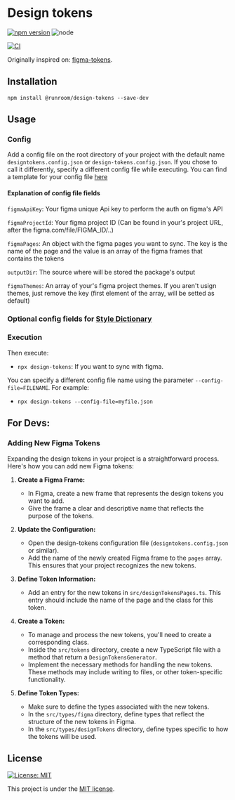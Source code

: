 # Design tokens

[![npm version](https://img.shields.io/npm/v/@runroom/design-tokens.svg)](https://www.npmjs.com/package/@runroom/design-tokens)
![node](https://img.shields.io/node/v/@runroom/design-tokens.svg)

[![CI](https://github.com/Runroom/design-tokens/actions/workflows/ci.yaml/badge.svg)](https://github.com/Runroom/design-tokens/actions/workflows/ci.yaml)

Originally inspired on: [figma-tokens](https://github.com/klaufel/figma-tokens).

## Installation

`npm install @runroom/design-tokens --save-dev`

## Usage

### Config

Add a config file on the root directory of your project with the default name
`designtokens.config.json` or `design-tokens.config.json`. If you chose to call it differently,
specify a different config file while executing. You can find a template for your config file
[here](template.config.json)

#### Explanation of config file fields

`figmaApiKey`: Your figma unique Api key to perform the auth on figma's API

`figmaProjectId`: Your figma project ID (Can be found in your's project URL, after the figma.com/file/FIGMA_ID/..)

`figmaPages`: An object with the figma pages you want to sync. The key is the name of the page and the value is an
array of the figma frames that contains the tokens

`outputDir`: The source where will be stored the package's output

`figmaThemes`: An array of your's figma project themes. If you aren't usign themes, just remove the key (first element of the
array, will be setted as default)

### Optional config fields for [Style Dictionary](https://amzn.github.io/style-dictionary/#/config)

### Execution

Then execute:

- `npx design-tokens`: If you want to sync with figma.

You can specify a different config file name using the parameter `--config-file=FILENAME`. For
example:

- `npx design-tokens --config-file=myfile.json`

## For Devs:

### Adding New Figma Tokens

Expanding the design tokens in your project is a straightforward process. Here's how you can add new Figma tokens:

1. **Create a Figma Frame:**
    - In Figma, create a new frame that represents the design tokens you want to add.
    - Give the frame a clear and descriptive name that reflects the purpose of the tokens.

2. **Update the Configuration:**
    - Open the design-tokens configuration file (`designtokens.config.json` or similar).
    - Add the name of the newly created Figma frame to the `pages` array. This ensures that your project recognizes the
      new tokens.

3. **Define Token Information:**
    - Add an entry for the new tokens in `src/designTokensPages.ts`. This entry should include the name of the page and
      the class for this token.

4. **Create a Token:**
    - To manage and process the new tokens, you'll need to create a corresponding class.
    - Inside the `src/tokens` directory, create a new TypeScript file with a method that return a `DesignTokensGenerator`.
    - Implement the necessary methods for handling the new tokens. These methods may include writing to
      files, or other token-specific functionality.

5. **Define Token Types:**
    - Make sure to define the types associated with the new tokens.
    - In the `src/types/figma` directory, define types that reflect the structure of the new tokens in Figma.
    - In the `src/types/designTokens` directory, define types specific to how the tokens will be used.

## License

[![License: MIT](https://img.shields.io/badge/License-MIT-yellow.svg)](https://opensource.org/licenses/MIT)

This project is under the [MIT license](LICENSE).
